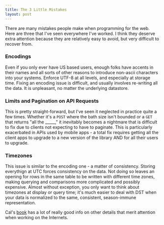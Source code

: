 ```yaml
---
title: The 3 Little Mistakes
layout: post
---
```


There are many mistakes people make when programming for the web. Here are three that I've seen everywhere I've worked. I think they deserve extra attention because they are relatively easy to avoid, but very difficult to recover from.

### Encodings

Even if you only ever have US based users, enough folks have accents in their names and all sorts of other reasons to introduce non-ascii characters into your systems. Enforce UTF-8 at all levels, and especially at storage time. Fixing an encoding issue is difficult, and usually involves re-writing all the data. It is unpleasant, no matter the underlying datastore.

### Limits and Pagination on API Requests

This is pretty straight-forward, but I've seen it neglected in practice quite a few times. Whether it's a `POST` where the bath size isn't bounded or a `GET` that returns "all the _____," it inevitably becomes a nightmare that is difficult to fix due to clients not expecting to have to paginate. This is particularly exacerbated in APIs used by mobile apps - a total fix requires getting all the client apps to upgrade to a new version of the library AND for all their users to upgrade.

### Timezones

This issue is similar to the encoding one - a matter of consistency. Storing everythign at UTC forces consistency on the data. Not doing so leaves an opening for rows in the same table to be written with different time zones, making querying and comparisons more complicated and possibly expensive. Almost without exception, you only want to think about timezones at display or query time; it's much easier to deal with DST when your data is normalized to the same, consistent, season-immune representation.

Cal's [book](http://www.amazon.com/dp/0596102356) has a lot of really good info on other details that merit attention when working on the Internets.
